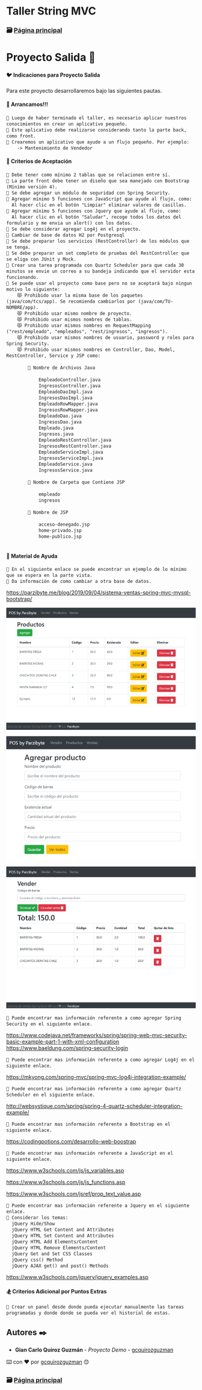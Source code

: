 # Taller String MVC                                                                       
### 🗃️ [Página principal](https://github.com/gcquirozguzman/java-spring-mvc-tcs-202004)

# Proyecto Salida 🐉

#### 🐦 Indicaciones para Proyecto Salida

Para este proyecto desarrollaremos bajo las siguientes pautas.

#### 🐰 Arrancamos!!!

```
📢 Luego de haber terminado el taller, es necesario aplicar nuestros conocimientos en crear un aplicativo pequeño.
📢 Este aplicativo debe realizarse considerando tanto la parte back, como front.
📢 Crearemos un aplicativo que ayude a un flujo pequeño. Por ejemplo:
    -> Mantenimiento de Vendedor
```

#### 🕺 Criterios de Aceptación

```
📢 Debe tener como mínimo 2 tablas que se relacionen entre sí.
📢 La parte front debe tener un diseño que sea manejado con Bootstrap (Mínimo versión 4).
📢 Se debe agregar un módulo de seguridad con Spring Security.
📢 Agregar mínimo 5 funciones con JavaScript que ayude al flujo, como:
  Al hacer clic en el botón "Limpiar" eliminar valores de casillas.
📢 Agregar mínimo 5 funciones con Jquery que ayude al flujo, como:
  Al hacer clic en el botón "Saludar", recoge todos los datos del formulario y me envia un alert() con los datos.
📢 Se debe considerar agregar Log4j en el proyecto.
📢 Cambiar de base de datos H2 por Postgresql
📢 Se debe preparar los servicios (RestController) de los módulos que se tenga.
📢 Se debe preparar un set completo de pruebas del RestController que se eliga con JUnit y Mock. 
📢 Crear una tarea programada con Quartz Scheduler para que cada 30 minutos se envie un correo a su bandeja indicando que el servidor esta funcionando.
📢 Se puede usar el proyecto como base pero no se aceptará bajo ningun motivo lo siguiente:
    😾 Prohibido usar la misma base de los paquetes (java/com/tcs/app). Se recomienda cambiarlos por (java/com/TU-NOMBRE/app).
    😾 Prohibido usar mismo nombre de proyecto.
    😾 Prohibido usar mismos nombres de tablas.
    😾 Prohibido usar mismos nombres en RequestMapping ("rest/empleado", "empleados", "rest/ingresos", "ingresos").
    😾 Prohibido usar mismos nombres de usuario, password y roles para Spring Security.
    😾 Prohibido usar mismos nombres en Controller, Dao, Model, RestController, Service y JSP como:
        
        📵 Nombre de Archivos Java
        
            EmpleadoController.java
            IngresosController.java
            EmpleadoDaoImpl.java
            IngresosDaoImpl.java
            EmpleadoRowMapper.java
            IngresosRowMapper.java
            EmpleadoDao.java
            IngresosDao.java
            Empleado.java
            Ingresos.java
            EmpleadoRestController.java
            IngresosRestController.java
            EmpleadoServiceImpl.java
            IngresosServiceImpl.java
            EmpleadoService.java
            IngresosService.java

        📵 Nombre de Carpeta que Contiene JSP

            empleado
            ingresos
        
        📵 Nombre de JSP
        
            acceso-denegado.jsp
            home-privado.jsp
            home-publico.jsp
        
```

#### 🖖 Material de Ayuda

```
📢 En el siguiente enlace se puede encontrar un ejemplo de lo mínimo que se espera en la parte vista.
📢 Da información de como cambiar a otra base de datos.
```
  https://parzibyte.me/blog/2019/09/04/sistema-ventas-spring-mvc-mysql-bootstrap/

![Error: imagen no ha sido cargada](https://github.com/gcquirozguzman/java-spring-mvc-tcs-202004/blob/master/imagenes/PRSA100001_1.png)

![Error: imagen no ha sido cargada](https://github.com/gcquirozguzman/java-spring-mvc-tcs-202004/blob/master/imagenes/PRSA100001_2.png)

![Error: imagen no ha sido cargada](https://github.com/gcquirozguzman/java-spring-mvc-tcs-202004/blob/master/imagenes/PRSA100001_3.png)

```
📢 Puede encontrar mas información referente a como agregar Spring Security en el siguiente enlace.
```

  https://www.codejava.net/frameworks/spring/spring-web-mvc-security-basic-example-part-1-with-xml-configuration
  https://www.baeldung.com/spring-security-login

```
📢 Puede encontrar mas información referente a como agregar Log4j en el siguiente enlace.
```

  https://mkyong.com/spring-mvc/spring-mvc-log4j-integration-example/
  
```
📢 Puede encontrar mas información referente a como agregar Quartz Scheduler en el siguiente enlace.
```

  http://websystique.com/spring/spring-4-quartz-scheduler-integration-example/

```
📢 Puede encontrar mas información referente a Bootstrap en el siguiente enlace.
```
  https://codingpotions.com/desarrollo-web-boostrap
  
```
📢 Puede encontrar mas información referente a JavaScript en el siguiente enlace.
```

  https://www.w3schools.com/js/js_variables.asp

  https://www.w3schools.com/js/js_functions.asp

  https://www.w3schools.com/jsref/prop_text_value.asp

```
📢 Puede encontrar mas información referente a Jquery en el siguiente enlace.
📢 Considerar los temas:
  jQuery Hide/Show
  jQuery HTML Get Content and Attributes
  jQuery HTML Set Content and Attributes
  jQuery HTML Add Elements/Content
  jQuery HTML Remove Elements/Content
  jQuery Get and Set CSS Classes
  jQuery css() Method
  jQuery AJAX get() and post() Methods
```
  https://www.w3schools.com/jquery/jquery_examples.asp

#### 🏂 Criterios Adicional por Puntos Extras

```
📢 Crear un panel desde donde pueda ejecutar manualmente las tareas programadas y donde donde se pueda ver el historial de estas.
```

## Autores ✒️

* **Gian Carlo Quiroz Guzmán** - *Proyecto Demo* - [gcquirozguzman](https://github.com/gcquirozguzman)

⌨️ con ❤️ por [gcquirozguzman](https://github.com/gcquirozguzman) 😊

### 🗃️ [Página principal](https://github.com/gcquirozguzman/java-spring-mvc-tcs-202004)
